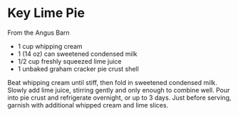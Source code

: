 # Key Lime Pie

From the Angus Barn

- 1 cup whipping cream
- 1 (14 oz) can sweetened condensed milk
- 1/2 cup freshly squeezed lime juice
- 1 unbaked graham cracker pie crust shell

Beat whipping cream until stiff, then fold in sweetened condensed milk.
Slowly add lime juice, stirring gently and only enough to combine
well. Pour into pie crust and refrigerate overnight, or up to 3 days.
Just before serving, garnish with additional whipped cream and lime
slices.

